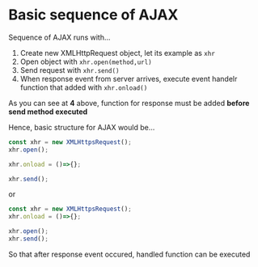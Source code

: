 # Basic sequence of AJAX   
   
Sequence of AJAX runs with...   
1. Create new XMLHttpRequest object, let its example as `xhr`
2. Open object with `xhr.open(method,url)`   
3. Send request with `xhr.send()`   
4. When response event from server arrives, execute event handelr function that added with `xhr.onload()`   

As you can see at **4** above, function for response must be added **before send method executed**   
   
Hence, basic structure for AJAX would be...   

```js
const xhr = new XMLHttpsRequest();
xhr.open();

xhr.onload = ()=>{};

xhr.send();
```    
   
or   
   
```js
const xhr = new XMLHttpsRequest();
xhr.onload = ()=>{};

xhr.open();
xhr.send();
```  
   
So that after response event occured, handled function can be executed 
